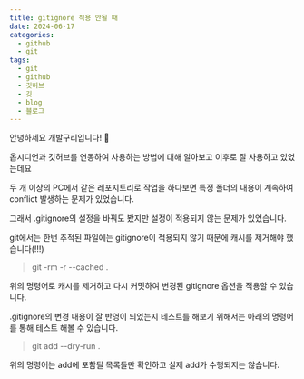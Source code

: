 ```yaml
---
title: gitignore 적용 안될 때
date: 2024-06-17
categories:
  - github
  - git
tags:
  - git
  - github
  - 깃허브
  - 깃
  - blog
  - 블로그
---
```

안녕하세요 개발구리입니다! 🐸

옵시디언과 깃허브를 연동하여 사용하는 방법에 대해 알아보고 이후로 잘 사용하고 있었는데요

두 개 이상의 PC에서 같은 레포지토리로 작업을 하다보면 특정 폴더의 내용이 계속하여 conflict 발생하는 문제가 있었습니다.

그래서 .gitignore의 설정을 바꿔도 봤지만 설정이 적용되지 않는 문제가 있었습니다.

git에서는 한번 추적된 파일에는 gitignore이 적용되지 않기 때문에 캐시를 제거해야 했습니다(!!!)

> git -rm -r --cached .

위의 명령어로 캐시를 제거하고 다시 커밋하여 변경된 gitignore 옵션을 적용할 수 있습니다.

.gitignore의 변경 내용이 잘 반영이 되었는지 테스트를 해보기 위해서는 아래의 명령어를 통해 테스트 해볼 수 있습니다.
> git add --dry-run .


위의 명령어는 add에 포함될 목록들만 확인하고 실제 add가 수행되지는 않습니다.